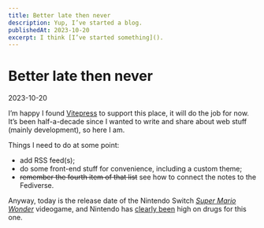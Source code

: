 ```yaml
---
title: Better late then never
description: Yup, I’ve started a blog.
publishedAt: 2023-10-20
excerpt: I think [I’ve started something]().
---
```


# Better late then never

2023-10-20

I’m happy I found [Vitepress](https://vitepress.dev) to support this place, it will do the job for now. It’s been half-a-decade since I wanted to write and share about web stuff (mainly development), so here I am.

Things I need to do at some point:
- add RSS feed(s);
- do some front-end stuff for convenience, including a custom theme;
- ~~remember the fourth item of that list~~ see how to connect the notes to the Fediverse.

Anyway, today is the release date of the Nintendo Switch [_Super Mario Wonder_](https://supermariobroswonder.nintendo.com/) videogame, and Nintendo has [clearly been](https://www.nintendo.com/us/whatsnew/ask-the-developer-vol-11-super-mario-bros-wonder-part-1/) high on drugs for this one.
